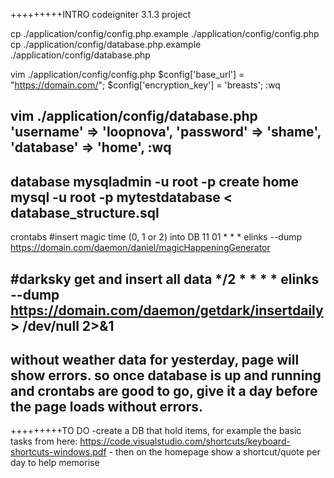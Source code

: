 +++++++++INTRO
codeigniter 3.1.3 project

cp ./application/config/config.php.example ./application/config/config.php
cp ./application/config/database.php.example ./application/config/database.php

vim ./application/config/config.php
$config['base_url'] = "https://domain.com/";
$config['encryption_key'] = 'breasts';
:wq

vim ./application/config/database.php
	'username' => 'loopnova',
	'password' => 'shame',
	'database' => 'home',
:wq
------------------------------------------------------------------------
database
mysqladmin -u root -p create home
mysql -u root -p mytestdatabase < database_structure.sql
------------------------------------------------------------------------
crontabs
#insert magic time (0, 1 or 2) into DB
11 01 * * * elinks --dump https://domain.com/daemon/daniel/magicHappeningGenerator

#darksky get and insert all data
*/2 * * * * elinks --dump https://domain.com/daemon/getdark/insertdaily > /dev/null 2>&1
------------------------------------------------------------------------
without weather data for yesterday, page will show errors. so once database is up and running and crontabs are good to go, give it a day before the page loads without errors.
------------------------------------------------------------------------


+++++++++TO DO
-create a DB that hold items, for example the basic tasks from here: https://code.visualstudio.com/shortcuts/keyboard-shortcuts-windows.pdf - then on the homepage show a shortcut/quote per day to help memorise